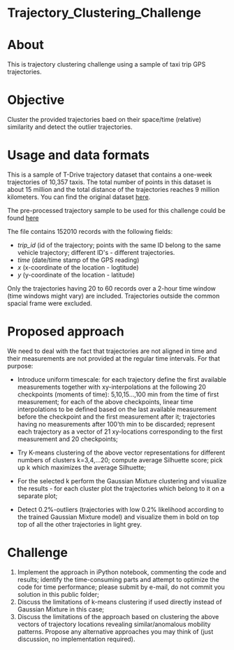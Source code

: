 # Trajectory_Clustering_Challenge

# About

This is trajectory clustering challenge using a sample of taxi trip GPS trajectories.

# Objective

Cluster the provided trajectories baed on their space/time (relative) similarity and detect the outlier trajectories.

# Usage and data formats

This is a sample of T-Drive trajectory dataset that contains a one-week trajectories of 10,357 taxis. The total number of points in this dataset is about 15 million and the total distance of the trajectories reaches 9 million kilometers. You can find the original dataset [here](https://drive.google.com/file/d/1pzaGZaboOdUxsw7l6hhJDdsH8ZqUeZXs/view?usp=sharing).

The pre-processed trajectory sample to be used for this challenge could be found [here](20190425_ProcessedTaxiTrajectories.csv)

The file contains 152010 records with the following fields:
- *trip_id* (id of the trajectory; points with the same ID belong to the same vehicle trajectory; different ID's - different trajectories.
- *time* (date/time stamp of the GPS reading)
- *x* (x-coordinate of the location - logtitude)
- *y* (y-coordinate of the location - latitude)

Only the trajectories having 20 to 60 records over a 2-hour time window (time windows might vary) are included. Trajectories outside the common spacial frame were excluded.

# Proposed approach

We need to deal with the fact that trajectories are not aligned in time and their measurements are not provided at the regular time intervals. For that purpose:

- Introduce uniform timescale: for each trajectory define the first available measurements together with xy-interpolations at the following 20 checkpoints (moments of time): 5,10,15...,100 min from the time of first measurement; for each of the above checkpoints, linear time interpolations to be defined based on the last available measurement before the checkpoint and the first measurement after it; trajectories having no measurements after 100'th min to be discarded; represent each trajectory as a vector of 21 xy-locations corresponding to the first measurement and 20 checkpoints;

- Try K-means clustering of the above vector representations for different numbers of clusters k=3,4,...20; compute average Silhuette score; pick up k which maximizes the average Silhuette;

- For the selected k perform the Gaussian Mixture clustering and visualize the results - for each cluster plot the trajectories which belong to it on a separate plot;

- Detect 0.2\%-outliers (trajectories with low 0.2\% likelihood according to the trained Gaussian Mixture model) and visualize them in bold on top top of all the other trajectories in light grey.

# Challenge

1. Implement the approach in iPython notebook, commenting the code and results; identify the time-consuming parts and attempt to optimize the code for time performance; please submit by e-mail, do not commit you solution in this public folder;
2. Discuss the limitations of k-means clustering if used directly instead of Gaussian Mixture in this case;
3. Discuss the limitations of the approach based on clustering the above vectors of trajectory locations revealing similar/anomalous mobility patterns. Propose any alternative approaches you may think of (just discussion, no implementation required). 




